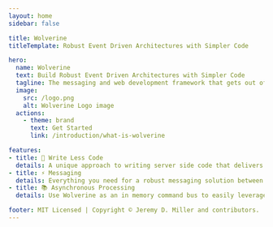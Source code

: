 ```yaml
---
layout: home
sidebar: false

title: Wolverine
titleTemplate: Robust Event Driven Architectures with Simpler Code

hero:
  name: Wolverine
  text: Build Robust Event Driven Architectures with Simpler Code
  tagline: The messaging and web development framework that gets out of your way
  image:
    src: /logo.png
    alt: Wolverine Logo image
  actions:
    - theme: brand
      text: Get Started
      link: /introduction/what-is-wolverine

features:
- title: 💪 Write Less Code
  details: A unique approach to writing server side code that delivers fast performance & provides an effective middleware strategy whilst keeping out of the way of your application code
- title: ⚡️ Messaging
  details: Everything you need for a robust messaging solution between services including support for many popular transports, message failure policies, and persistent inbox/outbox messaging
- title: 📚 Asynchronous Processing
  details: Use Wolverine as an in memory command bus to easily leverage asynchronous and parallel processing within a single or multiple processes

footer: MIT Licensed | Copyright © Jeremy D. Miller and contributors.
---
```

